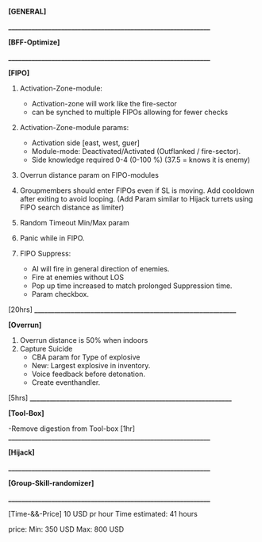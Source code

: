 **[GENERAL]**

<!-- 1) Fix the deleted units issue in zeus -->
<!-- 2) General optimizing with new knowledge on call/spawn scripts.
[8hrs] -->
**_____________________________________________________________**


 **[BFF-Optimize]**
<!-- 
1) Remove the Hunker down function. 
2) Simple BFF (Avoid cashing all the objects)
[2hrs]  -->
**_____________________________________________________________**


**[FIPO]**

1) Activation-Zone-module:
   - Activation-zone will work like the fire-sector
   - can be synched to multiple FIPOs allowing for fewer checks

2) Activation-Zone-module params:
   - Activation side [east, west, guer]
   - Module-mode: Deactivated/Activated (Outflanked / fire-sector). 
   - Side knowledge required 0-4 (0-100 %) (37.5 = knows it is enemy)

3) Overrun distance param on FIPO-modules

4) Groupmembers should enter FIPOs even if SL is moving. Add cooldown after exiting to avoid looping. 
   (Add Param  similar to Hijack turrets using FIPO search distance as limiter)

5) Random Timeout Min/Max param 

6) Panic while in FIPO.

7) FIPO Suppress:
   - AI will fire in general direction of enemies.
   - Fire at enemies without LOS
   - Pop up time increased to match prolonged Suppression time.
   - Param checkbox. 

[20hrs]
**_____________________________________________________________**


**[Overrun]**

1) Overrun distance is 50% when indoors
2) Capture Suicide 
   - CBA param for Type of explosive
   - New: Largest explosive in inventory.
   - Voice feedback before detonation.
   - Create eventhandler.
<!-- 3) Turrets can be overrun -->
[5hrs]
**_____________________________________________________________**


**[Tool-Box]**

-Remove digestion from Tool-box
[1hr]
**_____________________________________________________________**


 **[Hijack]**
<!--
1) Crewmen can hijack Armour
[1hrs] -->
**_____________________________________________________________**


**[Group-Skill-randomizer]**

<!-- 1) Add param to randomize values in the skill module. 
2) Add random range coeff (Default: 0.3)
[3hrs] -->
**_____________________________________________________________**


[Time-&&-Price]
10 USD pr hour
Time estimated: 
41 hours

price:
Min: 350  USD
Max: 800 USD
